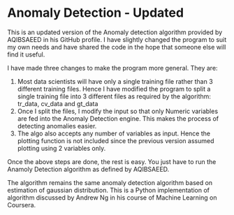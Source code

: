 # Anomaly Detection - Updated

This is an updated version of the Anomaly detection algorithm provided by AQIBSAEED in his GitHub profile. I have slightly changed the program to suit my own needs and have shared the code in the hope that someone else will find it useful.

I have made three changes to make the program more general. They are:
1. Most data scientists will have only a single training file rather than 3 different training files. Hence I have modified the program to split a single training file into 3 different files as required by the algorithm: tr_data, cv_data and gt_data
2. Once I split the files, I modify the input so that only Numeric variables are fed into the Anomaly Detection engine. This makes the process of detecting anomalies easier.
3. The algo also accepts any number of variables as input. Hence the plotting function is not included since the previous version assumed plotting using 2 variables only. 

Once the above steps are done, the rest is easy. You just have to run the Anamoly Detection algorithm as defined by AQIBSAEED.

The algorithm remains the same anomaly detection algorithm based on estimation of gaussian distribution. This is a Python implementation of algorithm discussed by Andrew Ng in his course of Machine Learning on Coursera.  
